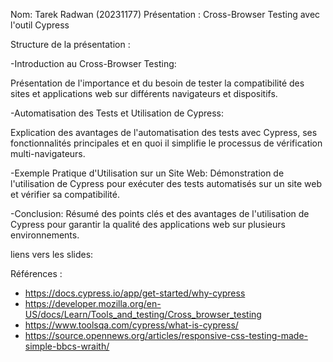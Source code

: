 
Nom: Tarek Radwan (20231177)
Présentation : Cross-Browser Testing avec l'outil Cypress

Structure de la présentation :

-Introduction au Cross-Browser Testing:

Présentation de l'importance et du besoin de tester la compatibilité des sites et applications web sur différents navigateurs et dispositifs.

-Automatisation des Tests et Utilisation de Cypress:

Explication des avantages de l'automatisation des tests avec Cypress, ses fonctionnalités principales et en quoi il simplifie le processus de vérification multi-navigateurs.

-Exemple Pratique d'Utilisation sur un Site Web:
Démonstration de l'utilisation de Cypress pour exécuter des tests automatisés sur un site web et vérifier sa compatibilité.

-Conclusion:
Résumé des points clés et des avantages de l'utilisation de Cypress pour garantir la qualité des applications web sur plusieurs environnements.

liens vers les slides:


Références :

- https://docs.cypress.io/app/get-started/why-cypress
- https://developer.mozilla.org/en-US/docs/Learn/Tools_and_testing/Cross_browser_testing
- https://www.toolsqa.com/cypress/what-is-cypress/
- https://source.opennews.org/articles/responsive-css-testing-made-simple-bbcs-wraith/
